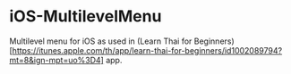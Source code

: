 iOS-MultilevelMenu
==================

Multilevel menu for iOS as used in (Learn Thai for Beginners)  [https://itunes.apple.com/th/app/learn-thai-for-beginners/id1002089794?mt=8&ign-mpt=uo%3D4] app.
